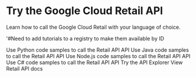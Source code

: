 # Try the Google Cloud Retail API

<walkthrough-disable-features toc></walkthrough-disable-features>

Learn how to call the Google Cloud Retail with your language of choice.


<walkthrough-disable-features stepBreaks></walkthrough-disable-features>

'#Need to add tutorials to a registry to make them available by ID

<walkthrough-tutorial-card id="retail_api_v2_python_setup" icon="LOGO_PYTHON" title="Python" keepPrevious=true>
Use Python code samples to call the Retail API
API</walkthrough-tutorial-card>

<walkthrough-tutorial-card id="retail_api_v2_java_setup" icon="LOGO_JAVA" title="Java" keepPrevious=true>
Use Java code samples to call the Retail API
API</walkthrough-tutorial-card>

<walkthrough-tutorial-card id="retail_api_v2_nodejs_setup" icon="LOGO_NODE" title="Node.js" keepPrevious=true>
Use Node.js code samples to call the Retail API
API</walkthrough-tutorial-card>

<walkthrough-tutorial-card id="retail_api_v2_csharp_setup" icon="LOGO_DOTNET" title="C#" keepPrevious=true>
Use C# code samples to call the Retail API
API</walkthrough-tutorial-card>

<walkthrough-tutorial-card url="https://cloud.google.com/retail/docs/reference/rpc/google.cloud.retail.v2" icon="API_SECTION" title="RPC references" keepPrevious=true>
Try the API Explorer</walkthrough-tutorial-card>

<walkthrough-tutorial-card url="https://cloud.google.com/retail/docs" icon="RELEASE_NOTES_SECTION" title="API Documentation" keepPrevious=true>
View Retail API docs</walkthrough-tutorial-card>